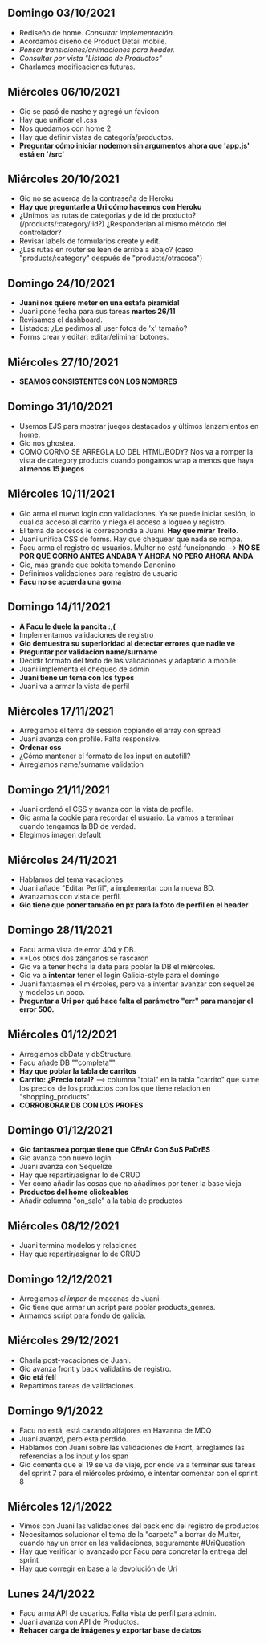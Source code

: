 ## Domingo 03/10/2021

- Rediseño de home. *Consultar implementación*.
- Acordamos diseño de Product Detail mobile.
- *Pensar transiciones/animaciones para header.*
- *Consultar por vista "Listado de Productos"*
- Charlamos modificaciones futuras.


## Miércoles 06/10/2021

- Gio se pasó de nashe y agregó un favicon
- Hay que unificar el .css
- Nos quedamos con home 2
- Hay que definir vistas de categoría/productos.
- **Preguntar cómo iniciar nodemon sin argumentos ahora que 'app.js' está en '/src'**


## Miércoles 20/10/2021

- Gio no se acuerda de la contraseña de Heroku
- **Hay que preguntarle a Uri cómo hacemos con Heroku**
- ¿Unimos las rutas de categorias y de id de producto? (/products/:category/:id?) ¿Responderían al mismo método del controlador?
- Revisar labels de formularios create y edit.
- ¿Las rutas en router se leen de arriba a abajo? (caso "products/:category" después de "products/otracosa")

## Domingo 24/10/2021

- **Juani nos quiere meter en una estafa piramidal**
- Juani pone fecha para sus tareas **martes 26/11** 
- Revisamos el dashboard.
- Listados: ¿Le pedimos al user fotos de 'x' tamaño?
- Forms crear y editar: editar/eliminar botones.

## Miércoles 27/10/2021

- **SEAMOS CONSISTENTES CON LOS NOMBRES**

## Domingo 31/10/2021

- Usemos EJS para mostrar juegos destacados y últimos lanzamientos en home.
- Gio nos ghostea.
- COMO CORNO SE ARREGLA LO DEL HTML/BODY? Nos va a romper la vista de category products cuando pongamos wrap a menos que haya **al menos 15 juegos**

## Miércoles 10/11/2021
- Gio arma el nuevo login con validaciones. Ya se puede iniciar sesión, lo cual da acceso al carrito y niega el acceso a logueo y registro.
- El tema de accesos le correspondía a Juani. **Hay que mirar Trello**.
- Juani unifica CSS de forms. Hay que chequear que nada se rompa.
- Facu arma el registro de usuarios. Multer no está funcionando --> **NO SE POR QUÉ CORNO ANTES ANDABA Y AHORA NO PERO AHORA ANDA**
- Gio, más grande que bokita tomando Danonino
- Definimos validaciones para registro de usuario
- **Facu no se acuerda una goma**

## Domingo 14/11/2021
- **A Facu le duele la pancita :,(**
- Implementamos validaciones de registro
- **Gio demuestra su superioridad al detectar errores que nadie ve**
- **Preguntar por validacion name/surname**
- Decidir formato del texto de las validaciones y adaptarlo a mobile
- Juani implementa el chequeo de admin
- **Juani tiene un tema con los typos**
- Juani va a armar la vista de perfil

## Miércoles 17/11/2021
- Arreglamos el tema de session copiando el array con spread
- Juani avanza con profile. Falta responsive.
- **Ordenar css**
- ¿Cómo mantener el formato de los input en autofill?
- Arreglamos name/surname validation

## Domingo 21/11/2021
- Juani ordenó el CSS y avanza con la vista de profile.
- Gio arma la cookie para recordar el usuario. La vamos a terminar cuando tengamos la BD de verdad.
- Elegimos imagen default

## Miércoles 24/11/2021
- Hablamos del tema vacaciones
- Juani añade "Editar Perfil", a implementar con la nueva BD.
- Avanzamos con vista de perfil. 
- **Gio tiene que poner tamaño en px para la foto de perfil en el header**


## Domingo 28/11/2021
- Facu arma vista de error 404 y DB.
- **Los otros dos zánganos se rascaron
- Gio va a tener hecha la data para poblar la DB el miércoles.
- Gio va a **intentar** tener el login Galicia-style para el domingo
- Juani fantasmea el miércoles, pero va a intentar avanzar con sequelize y modelos un poco.
- **Preguntar a Uri por qué hace falta el parámetro "err" para manejar el error 500.**

## Miércoles 01/12/2021
- Arreglamos dbData y dbStructure.
- Facu añade DB ""completa""
- **Hay que poblar la tabla de carritos**
- **Carrito: ¿Precio total?** --> columna "total" en la tabla "carrito" que sume los precios de los productos con los que tiene relacion en "shopping_products"
- **CORROBORAR DB CON LOS PROFES**

## Domingo 01/12/2021
- **Gio fantasmea porque tiene que CEnAr Con SuS PaDrES**
- Gio avanza con nuevo login.
- Juani avanza con Sequelize
- Hay que repartir/asignar lo de CRUD
- Ver como añadir las cosas que no añadimos por tener la base vieja
- **Productos del home clickeables**
- Añadir columna "on_sale" a la tabla de productos

## Miércoles 08/12/2021
- Juani termina modelos y relaciones
- Hay que repartir/asignar lo de CRUD

## Domingo 12/12/2021
- Arreglamos *el impar* de macanas de Juani.
- Gio tiene que armar un script para poblar products_genres.
- Armamos script para fondo de galicia.

## Miércoles 29/12/2021
- Charla post-vacaciones de Juani.
- Gio avanza front y back  validatins de registro.
- **Gio etá felí**
- Repartimos tareas de validaciones.

## Domingo 9/1/2022

- Facu no está, está cazando alfajores en Havanna de MDQ
- Juani avanzó, pero esta perdido.
- Hablamos con Juani sobre las validaciones de Front, arreglamos las referencias a los input y los span
- Gio comenta que el 19 se va de viaje, por ende va a terminar sus tareas del sprint 7 para el miércoles próximo, e intentar comenzar con el sprint 8

## Miércoles 12/1/2022

- Vimos con Juani las validaciones del back end del registro de productos
- Necesitamos solucionar el tema de la "carpeta" a borrar de Multer, cuando hay un error en las validaciones, seguramente #UriQuestion
- Hay que verificar lo avanzado por Facu para concretar la entrega del sprint
- Hay que corregir en base a la devolución de Uri

## Lunes 24/1/2022

- Facu arma API de usuarios. Falta vista de perfil para admin.
- Juani avanza con API de Productos.
- **Rehacer carga de imágenes y exportar base de datos**
